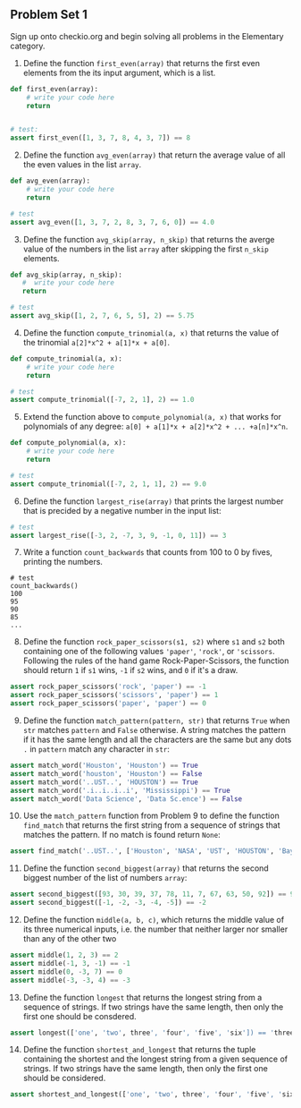 Problem Set 1
------

Sign up onto checkio.org and begin solving all problems in the Elementary category. 

1. Define the function `first_even(array)` that returns the first even elements from the its input argument, which is a list.

```python
def first_even(array): 
    # write your code here
    return 


# test:
assert first_even([1, 3, 7, 8, 4, 3, 7]) == 8
```

2. Define the function `avg_even(array)` that return the average value of all the even values in the list `array`.

```python
def avg_even(array):
    # write your code here
    return 

# test
assert avg_even([1, 3, 7, 2, 8, 3, 7, 6, 0]) == 4.0
```

3. Define the function `avg_skip(array, n_skip)` that returns the averge value of the numbers in the list `array` after skipping the first `n_skip` elements. 

```python
def avg_skip(array, n_skip):
   #  write your code here 
   return 

# test
assert avg_skip([1, 2, 7, 6, 5, 5], 2) == 5.75
```

4. Define the function `compute_trinomial(a, x)` that returns the value of the trinomial `a[2]*x^2 + a[1]*x + a[0]`.

```python
def compute_trinomial(a, x):
    # write your code here
    return 

# test
assert compute_trinomial([-7, 2, 1], 2) == 1.0
```

5. Extend the function above to `compute_polynomial(a, x)` that works for polynomials of any degree: `a[0] + a[1]*x + a[2]*x^2 + ... +a[n]*x^n`.

```python
def compute_polynomial(a, x):
    # write your code here
    return 

# test 
assert compute_trinomial([-7, 2, 1, 1], 2) == 9.0
```

6. Define the function `largest_rise(array)` that prints the largest number that is precided by a negative number in the input list:

``` python
# test
assert largest_rise([-3, 2, -7, 3, 9, -1, 0, 11]) == 3
```

7. Write a function `count_backwards` that counts from 100 to 0 by fives, printing the numbers.

```pyhon
# test
count_backwards()
100
95
90
85
...
```

8. Define the function `rock_paper_scissors(s1, s2)` where `s1` and `s2` both containing one of the following values `'paper'`, `'rock'`, or `'scissors`. Following the rules of the hand game Rock-Paper-Scissors, the function should return `1` if `s1` wins, `-1` if `s2` wins, and `0` if it's a draw.

```python
assert rock_paper_scissors('rock', 'paper') == -1
assert rock_paper_scissors('scissors', 'paper') == 1
assert rock_paper_scissors('paper', 'paper') == 0
```

9. Define the function `match_pattern(pattern, str)` that returns `True` when `str` matches `pattern` and `False` otherwise. A string matches the pattern if it has the same length and all the characters are the same but any dots `.` in `pattern` match any character in `str`:

```python
assert match_word('Houston', 'Houston') == True
assert match_word('houston', 'Houston') == False
assert match_word('..UST..', 'HOUSTON') == True
assert match_word('.i..i..i..i', 'Mississippi') == True
assert match_word('Data Science', 'Data Sc.ence') == False
```

10. Use the `match_pattern` function from Problem 9 to define the function `find_match` that returns the first string from a sequence of strings that matches the pattern. If no match is found return `None`: 

```python
assert find_match('..UST..', ['Houston', 'NASA', 'UST', 'HOUSTON', 'Bayou']) == 'HOUSTON'
```

11. Define the function `second_biggest(array)` that returns the second biggest number of the list of numbers `array`:

```python
assert second_biggest([93, 30, 39, 37, 78, 11, 7, 67, 63, 50, 92]) == 92
assert second_biggest([-1, -2, -3, -4, -5]) == -2

```

12. Define the function `middle(a, b, c)`, which returns the middle value of its three numerical inputs, i.e. the number that neither larger nor smaller than any of the other two

```python
assert middle(1, 2, 3) == 2
assert middle(-1, 3, -1) == -1
assert middle(0, -3, 7) == 0
assert middle(-3, -3, 4) == -3
```

13. Define the function `longest` that returns the longest string from a sequence of strings. If two strings have the same length, then only the first one should be consdered.

```python
assert longest(['one', 'two', three', 'four', 'five', 'six']) == 'three'
```

14. Define the function `shortest_and_longest` that returns the tuple containing the shortest and the longest string from a given sequence of strings. If two strings have the same length, then only the first one should be considered. 

```python
assert shortest_and_longest(['one', 'two', three', 'four', 'five', 'six']) == ('one', 'three')
```

